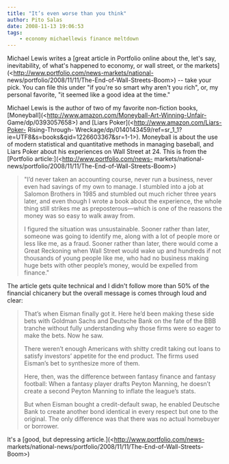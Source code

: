 ```yaml
---
title: "It’s even worse than you think"
author: Pito Salas
date: 2008-11-13 19:06:53
tags:
    - economy michaellewis finance meltdown
---
```



Michael Lewis writes a [great article in Portfolio online about the, let's
say, inevitability, of what's happened to economy, or wall street, or the
markets](<http://www.portfolio.com/news-markets/national-
news/portfolio/2008/11/11/The-End-of-Wall-Streets-Boom>) -- take your pick.
You can file this under "if you're so smart why aren't you rich", or, my
personal favorite, "it seemed like a good idea at the time."

Michael Lewis is the author of two of my favorite non-fiction books,
[Moneyball](<http://www.amazon.com/Moneyball-Art-Winning-Unfair-
Game/dp/0393057658>) and [Liars Poker](<http://www.amazon.com/Liars-Poker-
Rising-Through-
Wreckage/dp/0140143459/ref=sr_1_1?ie=UTF8&s=books&qid=1226603367&sr=1-1>).
Moneyball is about the use of modern statistical and quantitative methods in
managing baseball, and Liars Poker about his experiences on Wall Street at 24.
This is from the [Portfolio article:](<http://www.portfolio.com/news-
markets/national-news/portfolio/2008/11/11/The-End-of-Wall-Streets-Boom>)

> "I’d never taken an accounting course, never run a business, never even had
> savings of my own to manage. I stumbled into a job at Salomon Brothers in
> 1985 and stumbled out much richer three years later, and even though I wrote
> a book about the experience, the whole thing still strikes me as
> preposterous—which is one of the reasons the money was so easy to walk away
> from.
>
> I figured the situation was unsustainable. Sooner rather than later, someone
> was going to identify me, along with a lot of people more or less like me,
> as a fraud. Sooner rather than later, there would come a Great Reckoning
> when Wall Street would wake up and hundreds if not thousands of young people
> like me, who had no business making huge bets with other people’s money,
> would be expelled from finance."

The article gets quite technical and I didn't follow more than 50% of the
financial chicanery but the overall message is comes through loud and clear:

> That’s when Eisman finally got it. Here he’d been making these side bets
> with Goldman Sachs and Deutsche Bank on the fate of the BBB tranche without
> fully understanding why those firms were so eager to make the bets. Now he
> saw.
>
> There weren’t enough Americans with shitty credit taking out loans to
> satisfy investors’ appetite for the end product. The firms used Eisman’s bet
> to synthesize more of them.
>
> Here, then, was the difference between fantasy finance and fantasy football:
> When a fantasy player drafts Peyton Manning, he doesn’t create a second
> Peyton Manning to inflate the league’s stats.
>
> But when Eisman bought a credit-default swap, he enabled Deutsche Bank to
> create another bond identical in every respect but one to the original. The
> only difference was that there was no actual homebuyer or borrower.

It's a [good, but depressing article.](<http://www.portfolio.com/news-
markets/national-news/portfolio/2008/11/11/The-End-of-Wall-Streets-Boom>)


